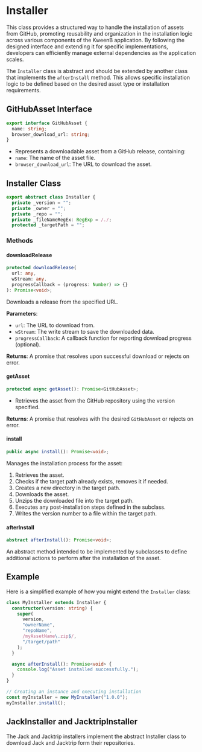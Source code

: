 # Installer

This class provides a structured way to handle the installation of assets from GitHub, promoting reusability and organization in the installation logic across various components of the KweenB application. By following the designed interface and extending it for specific implementations, developers can efficiently manage external dependencies as the application scales.

The `Installer` class is abstract and should be extended by another class that implements the `afterInstall` method. This allows specific installation logic to be defined based on the desired asset type or installation requirements.

## GitHubAsset Interface

```typescript
export interface GitHubAsset {
  name: string;
  browser_download_url: string;
}
```

- Represents a downloadable asset from a GitHub release, containing:
- `name`: The name of the asset file.
- `browser_download_url`: The URL to download the asset.

## Installer Class

```typescript
export abstract class Installer {
  private _version = "";
  private _owner = "";
  private _repo = "";
  private _fileNameRegEx: RegExp = /./;
  protected _targetPath = "";

```

### Methods

#### downloadRelease

```typescript
protected downloadRelease(
  url: any,
  wStream: any,
  progressCallback = (progress: Number) => {}
): Promise<void>;
```

Downloads a release from the specified URL.

**Parameters**:

- `url`: The URL to download from.
- `wStream`: The write stream to save the downloaded data.
- `progressCallback`: A callback function for reporting download progress (optional).

**Returns**: A promise that resolves upon successful download or rejects on error.

#### getAsset

```typescript
protected async getAsset(): Promise<GitHubAsset>;
```

- Retrieves the asset from the GitHub repository using the version specified.

**Returns**: A promise that resolves with the desired `GitHubAsset` or rejects on error.

#### install

```typescript
public async install(): Promise<void>;
```

Manages the installation process for the asset:

1.  Retrieves the asset.
2.  Checks if the target path already exists, removes it if needed.
3.  Creates a new directory in the target path.
4.  Downloads the asset.
5.  Unzips the downloaded file into the target path.
6.  Executes any post-installation steps defined in the subclass.
7.  Writes the version number to a file within the target path.

#### afterInstall

```typescript
abstract afterInstall(): Promise<void>;
```

An abstract method intended to be implemented by subclasses to define additional actions to perform after the installation of the asset.

## Example

Here is a simplified example of how you might extend the `Installer` class:

```typescript
class MyInstaller extends Installer {
  constructor(version: string) {
    super(
      version,
      "ownerName",
      "repoName",
      /myAssetName\.zip$/,
      "/target/path"
    );
  }

  async afterInstall(): Promise<void> {
    console.log("Asset installed successfully.");
  }
}

// Creating an instance and executing installation
const myInstaller = new MyInstaller("1.0.0");
myInstaller.install();
```

## JackInstaller and JacktripInstaller

The Jack and Jacktrip installers implement the abstract Installer class to download Jack and Jacktrip form their repositories.
